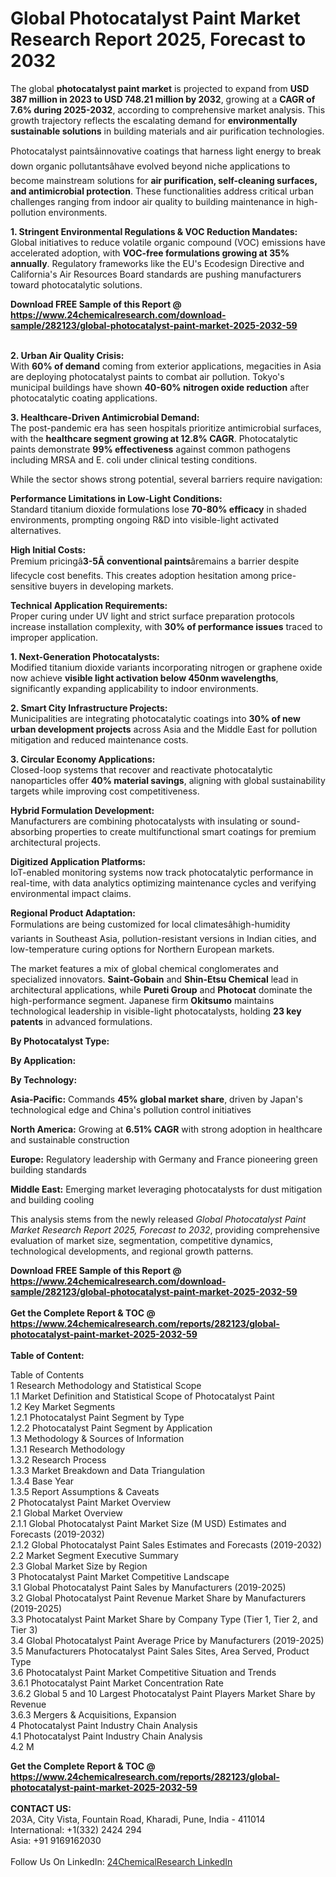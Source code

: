 <h1>Global Photocatalyst Paint Market Research Report 2025, Forecast to 2032</h1><p>The global <strong>photocatalyst paint market</strong> is projected to expand from <strong>USD 387 million in 2023 to USD 748.21 million by 2032</strong>, growing at a <strong>CAGR of 7.6% during 2025-2032</strong>, according to comprehensive market analysis. This growth trajectory reflects the escalating demand for <strong>environmentally sustainable solutions</strong> in building materials and air purification technologies.</p><p>Photocatalyst paintsâinnovative coatings that harness light energy to break down organic pollutantsâhave evolved beyond niche applications to become mainstream solutions for <strong>air purification, self-cleaning surfaces, and antimicrobial protection</strong>. These functionalities address critical urban challenges ranging from indoor air quality to building maintenance in high-pollution environments.</p><p><strong>1. Stringent Environmental Regulations &amp; VOC Reduction Mandates:</strong><br>
Global initiatives to reduce volatile organic compound (VOC) emissions have accelerated adoption, with <strong>VOC-free formulations growing at 35% annually</strong>. Regulatory frameworks like the EU's Ecodesign Directive and California's Air Resources Board standards are pushing manufacturers toward photocatalytic solutions.</p><div><b>Download FREE Sample of this Report @ 
            <a href="https://www.24chemicalresearch.com/download-sample/282123/global-photocatalyst-paint-market-2025-2032-59">
            https://www.24chemicalresearch.com/download-sample/282123/global-photocatalyst-paint-market-2025-2032-59</a></b></div><br><p><strong>2. Urban Air Quality Crisis:</strong><br>
With <strong>60% of demand</strong> coming from exterior applications, megacities in Asia are deploying photocatalyst paints to combat air pollution. Tokyo's municipal buildings have shown <strong>40-60% nitrogen oxide reduction</strong> after photocatalytic coating applications.</p><p><strong>3. Healthcare-Driven Antimicrobial Demand:</strong><br>
The post-pandemic era has seen hospitals prioritize antimicrobial surfaces, with the <strong>healthcare segment growing at 12.8% CAGR</strong>. Photocatalytic paints demonstrate <strong>99% effectiveness</strong> against common pathogens including MRSA and E. coli under clinical testing conditions.</p><p>While the sector shows strong potential, several barriers require navigation:</p><p><strong>Performance Limitations in Low-Light Conditions:</strong><br>
	Standard titanium dioxide formulations lose <strong>70-80% efficacy</strong> in shaded environments, prompting ongoing R&amp;D into visible-light activated alternatives.</p><p><strong>High Initial Costs:</strong><br>
	Premium pricingâ<strong>3-5Ã conventional paints</strong>âremains a barrier despite lifecycle cost benefits. This creates adoption hesitation among price-sensitive buyers in developing markets.</p><p><strong>Technical Application Requirements:</strong><br>
	Proper curing under UV light and strict surface preparation protocols increase installation complexity, with <strong>30% of performance issues</strong> traced to improper application.</p><p><strong>1. Next-Generation Photocatalysts:</strong><br>
Modified titanium dioxide variants incorporating nitrogen or graphene oxide now achieve <strong>visible light activation below 450nm wavelengths</strong>, significantly expanding applicability to indoor environments.</p><p><strong>2. Smart City Infrastructure Projects:</strong><br>
Municipalities are integrating photocatalytic coatings into <strong>30% of new urban development projects</strong> across Asia and the Middle East for pollution mitigation and reduced maintenance costs.</p><p><strong>3. Circular Economy Applications:</strong><br>
Closed-loop systems that recover and reactivate photocatalytic nanoparticles offer <strong>40% material savings</strong>, aligning with global sustainability targets while improving cost competitiveness.</p><p><strong>Hybrid Formulation Development:</strong><br>
	Manufacturers are combining photocatalysts with insulating or sound-absorbing properties to create multifunctional smart coatings for premium architectural projects.</p><p><strong>Digitized Application Platforms:</strong><br>
	IoT-enabled monitoring systems now track photocatalytic performance in real-time, with data analytics optimizing maintenance cycles and verifying environmental impact claims.</p><p><strong>Regional Product Adaptation:</strong><br>
	Formulations are being customized for local climatesâhigh-humidity variants in Southeast Asia, pollution-resistant versions in Indian cities, and low-temperature curing options for Northern European markets.</p><p>The market features a mix of global chemical conglomerates and specialized innovators. <strong>Saint-Gobain</strong> and <strong>Shin-Etsu Chemical</strong> lead in architectural applications, while <strong>Pureti Group</strong> and <strong>Photocat</strong> dominate the high-performance segment. Japanese firm <strong>Okitsumo</strong> maintains technological leadership in visible-light photocatalysts, holding <strong>23 key patents</strong> in advanced formulations.</p><p><strong>By Photocatalyst Type:</strong></p><p><strong>By Application:</strong></p><p><strong>By Technology:</strong></p><p><strong>Asia-Pacific:</strong> Commands <strong>45% global market share</strong>, driven by Japan's technological edge and China's pollution control initiatives</p><p><strong>North America:</strong> Growing at <strong>6.51% CAGR</strong> with strong adoption in healthcare and sustainable construction</p><p><strong>Europe:</strong> Regulatory leadership with Germany and France pioneering green building standards</p><p><strong>Middle East:</strong> Emerging market leveraging photocatalysts for dust mitigation and building cooling</p><p>This analysis stems from the newly released <em>Global Photocatalyst Paint Market Research Report 2025, Forecast to 2032</em>, providing comprehensive evaluation of market size, segmentation, competitive dynamics, technological developments, and regional growth patterns.</p><div><b>Download FREE Sample of this Report @ 
            <a href="https://www.24chemicalresearch.com/download-sample/282123/global-photocatalyst-paint-market-2025-2032-59">
            https://www.24chemicalresearch.com/download-sample/282123/global-photocatalyst-paint-market-2025-2032-59</a></b></div><br><div><b>Get the Complete Report & TOC @ 
            <a href="https://www.24chemicalresearch.com/reports/282123/global-photocatalyst-paint-market-2025-2032-59">
            https://www.24chemicalresearch.com/reports/282123/global-photocatalyst-paint-market-2025-2032-59</a></b></div><br>
            <b>Table of Content:</b><p>Table of Contents<br />
1 Research Methodology and Statistical Scope<br />
1.1 Market Definition and Statistical Scope of Photocatalyst Paint<br />
1.2 Key Market Segments<br />
1.2.1 Photocatalyst Paint Segment by Type<br />
1.2.2 Photocatalyst Paint Segment by Application<br />
1.3 Methodology & Sources of Information<br />
1.3.1 Research Methodology<br />
1.3.2 Research Process<br />
1.3.3 Market Breakdown and Data Triangulation<br />
1.3.4 Base Year<br />
1.3.5 Report Assumptions & Caveats<br />
2 Photocatalyst Paint Market Overview<br />
2.1 Global Market Overview<br />
2.1.1 Global Photocatalyst Paint Market Size (M USD) Estimates and Forecasts (2019-2032)<br />
2.1.2 Global Photocatalyst Paint Sales Estimates and Forecasts (2019-2032)<br />
2.2 Market Segment Executive Summary<br />
2.3 Global Market Size by Region<br />
3 Photocatalyst Paint Market Competitive Landscape<br />
3.1 Global Photocatalyst Paint Sales by Manufacturers (2019-2025)<br />
3.2 Global Photocatalyst Paint Revenue Market Share by Manufacturers (2019-2025)<br />
3.3 Photocatalyst Paint Market Share by Company Type (Tier 1, Tier 2, and Tier 3)<br />
3.4 Global Photocatalyst Paint Average Price by Manufacturers (2019-2025)<br />
3.5 Manufacturers Photocatalyst Paint Sales Sites, Area Served, Product Type<br />
3.6 Photocatalyst Paint Market Competitive Situation and Trends<br />
3.6.1 Photocatalyst Paint Market Concentration Rate<br />
3.6.2 Global 5 and 10 Largest Photocatalyst Paint Players Market Share by Revenue<br />
3.6.3 Mergers & Acquisitions, Expansion<br />
4 Photocatalyst Paint Industry Chain Analysis<br />
4.1 Photocatalyst Paint Industry Chain Analysis<br />
4.2 M</p><div><b>Get the Complete Report & TOC @ 
            <a href="https://www.24chemicalresearch.com/reports/282123/global-photocatalyst-paint-market-2025-2032-59">
            https://www.24chemicalresearch.com/reports/282123/global-photocatalyst-paint-market-2025-2032-59</a></b></div><br><b>CONTACT US:</b><br>
            203A, City Vista, Fountain Road, Kharadi, Pune, India - 411014<br>
            International: +1(332) 2424 294<br>
            Asia: +91 9169162030 <br><br>
            Follow Us On LinkedIn: <a href="https://www.linkedin.com/company/24chemicalresearch/">24ChemicalResearch LinkedIn</a>